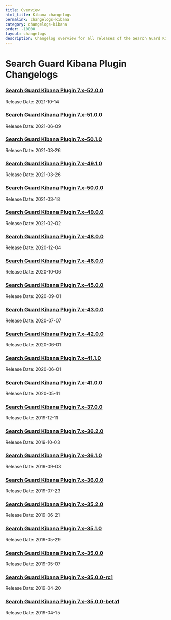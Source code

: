 ```yaml
---
title: Overview
html_title: Kibana changelogs
permalink: changelogs-kibana
category: changelogs-kibana
order: -10000
layout: changelogs
description: Changelog overview for all releases of the Search Guard Kibana Plugin that adds access control and session management.
---
```


<!---
Copyright 2020 floragunn GmbH
-->

# Search Guard Kibana Plugin Changelogs

### [Search Guard Kibana Plugin 7.x-52.0.0](changelog_kibana_7_x_52_0_0.md)

Release Date: 2021-10-14

### [Search Guard Kibana Plugin 7.x-51.0.0](changelog_kibana_7_x_51_0_0.md)

Release Date: 2021-06-09

### [Search Guard Kibana Plugin 7.x-50.1.0](changelog_kibana_7_x_50_1_0.md)

Release Date: 2021-03-26

### [Search Guard Kibana Plugin 7.x-49.1.0](changelog_kibana_7_x_49_1_0.md)

Release Date: 2021-03-26

### [Search Guard Kibana Plugin 7.x-50.0.0](changelog_kibana_7_x_50_0_0.md)

Release Date: 2021-03-18

### [Search Guard Kibana Plugin 7.x-49.0.0](changelog_kibana_7_x_49_0_0.md)

Release Date: 2021-02-02

### [Search Guard Kibana Plugin 7.x-48.0.0](changelog_kibana_7_x_48_0_0.md)

Release Date: 2020-12-04

### [Search Guard Kibana Plugin 7.x-46.0.0](changelog_kibana_7_x_46_0_0.md)

Release Date: 2020-10-06

### [Search Guard Kibana Plugin 7.x-45.0.0](changelog_kibana_7_x_45_0_0.md)

Release Date: 2020-09-01

### [Search Guard Kibana Plugin 7.x-43.0.0](changelog_kibana_7_x_43_0_0.md)

Release Date: 2020-07-07

### [Search Guard Kibana Plugin 7.x-42.0.0](changelog_kibana_7_x_42_0_0.md)

Release Date: 2020-06-01

### [Search Guard Kibana Plugin 7.x-41.1.0](changelog_kibana_7_x_41_1_0.md)

Release Date: 2020-06-01

### [Search Guard Kibana Plugin 7.x-41.0.0](changelog_kibana_7_x_41_0_0.md)

Release Date: 2020-05-11

### [Search Guard Kibana Plugin 7.x-37.0.0](changelog_kibana_7_x_37_0_0.md)

Release Date: 2019-12-11

### [Search Guard Kibana Plugin 7.x-36.2.0](changelog_kibana_7_x_36_2_0.md)

Release Date: 2019-10-03

### [Search Guard Kibana Plugin 7.x-36.1.0](changelog_kibana_7_x_36_1_0.md)

Release Date: 2019-09-03

### [Search Guard Kibana Plugin 7.x-36.0.0](changelog_kibana_7_x_36_0_0.md)

Release Date: 2019-07-23

### [Search Guard Kibana Plugin 7.x-35.2.0](changelog_kibana_7_x_35_2_0.md)

Release Date: 2019-06-21

### [Search Guard Kibana Plugin 7.x-35.1.0](changelog_kibana_7_x_35_1_0.md)

Release Date: 2019-05-29


### [Search Guard Kibana Plugin 7.x-35.0.0](changelog_kibana_7_x_35_0_0.md)

Release Date: 2019-05-07

### [Search Guard Kibana Plugin 7.x-35.0.0-rc1](changelog_kibana_7_x_35_0_0_rc1.md)

Release Date: 2019-04-20

### [Search Guard Kibana Plugin 7.x-35.0.0-beta1](changelog_kibana_7_x_35_0_0_beta1.md)

Release Date: 2019-04-15

